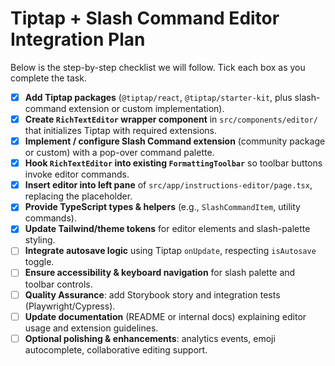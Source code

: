 # Tiptap + Slash Command Editor Integration Plan

Below is the step-by-step checklist we will follow. Tick each box as you complete the task.

- [X] **Add Tiptap packages** (`@tiptap/react`, `@tiptap/starter-kit`, plus slash-command extension or custom implementation).
- [X] **Create `RichTextEditor` wrapper component** in `src/components/editor/` that initializes Tiptap with required extensions.
- [X] **Implement / configure Slash Command extension** (community package or custom) with a pop-over command palette.
- [X] **Hook `RichTextEditor` into existing `FormattingToolbar`** so toolbar buttons invoke editor commands.
- [X] **Insert editor into left pane** of `src/app/instructions-editor/page.tsx`, replacing the placeholder.
- [X] **Provide TypeScript types & helpers** (e.g., `SlashCommandItem`, utility commands).
- [X] **Update Tailwind/theme tokens** for editor elements and slash-palette styling.
- [ ] **Integrate autosave logic** using Tiptap `onUpdate`, respecting `isAutosave` toggle.
- [ ] **Ensure accessibility & keyboard navigation** for slash palette and toolbar controls.
- [ ] **Quality Assurance**: add Storybook story and integration tests (Playwright/Cypress).
- [ ] **Update documentation** (README or internal docs) explaining editor usage and extension guidelines.
- [ ] **Optional polishing & enhancements**: analytics events, emoji autocomplete, collaborative editing support. 